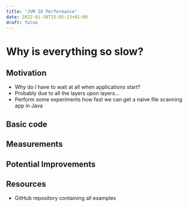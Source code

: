 ```yaml
---
title: "JVM IO Performance"
date: 2022-01-30T15:05:13+01:00
draft: false
---
```


# Why is everything so slow?

## Motivation

- Why do I have to wait at all when applications start?
- Probably due to all the layers upon layers...
- Perform some experiments how fast we can get a naive file scanning app in Java

## Basic code

## Measurements

## Potential Improvements

## Resources

- GitHub repository containing all examples
